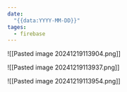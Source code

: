 ```yaml
---
date:
  "{{data:YYYY-MM-DD}}"
tages:
  - firebase
---
```

![[Pasted image 20241219113904.png]]




![[Pasted image 20241219113937.png]]




![[Pasted image 20241219113954.png]]
```




































```